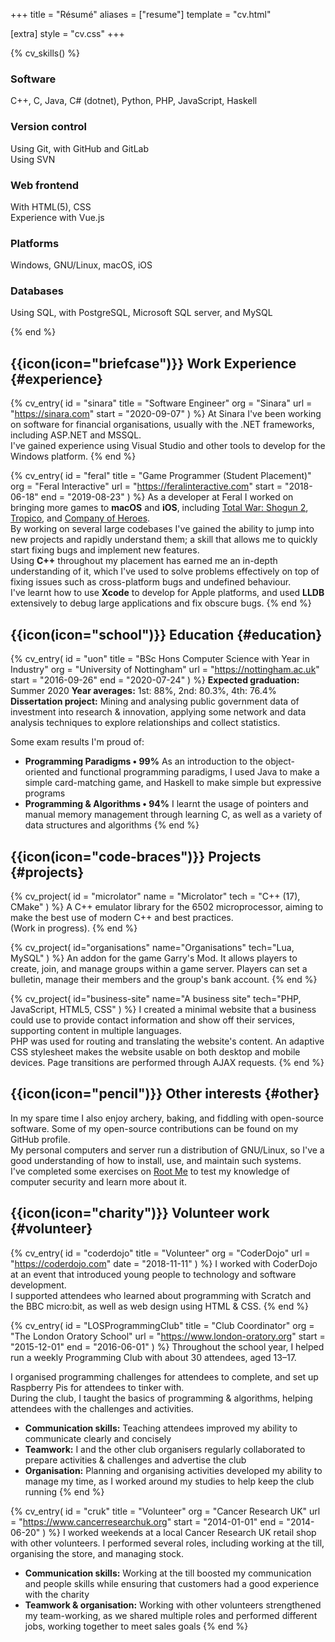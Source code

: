 +++
title = "Résumé"
aliases = ["resume"]
template = "cv.html"

[extra]
style = "cv.css"
+++

{% cv_skills() %}

### Software
C++, C, Java, C# (dotnet), Python, PHP, JavaScript, Haskell

### Version control
Using Git, with GitHub and GitLab  
Using SVN

### Web frontend
With HTML(5), CSS  
Experience with Vue.js

### Platforms
Windows, GNU/Linux, macOS, iOS

### Databases
Using SQL, with PostgreSQL, Microsoft SQL server, and MySQL

{% end %}

## {{icon(icon="briefcase")}} Work Experience {#experience}

{% cv_entry(
	id    = "sinara"
	title = "Software Engineer"
	org   = "Sinara"
	url   = "https://sinara.com"
	start = "2020-09-07"
) %}
At Sinara I've been working on software for financial organisations, usually
with the .NET frameworks, including ASP.NET and MSSQL.  
I've gained experience using Visual Studio and other tools to develop for the
Windows platform.
{% end %}

{% cv_entry(
	id    = "feral"
	title = "Game Programmer (Student Placement)"
	org   = "Feral Interactive"
	url   = "https://feralinteractive.com"
	start = "2018-06-18"
	end   = "2019-08-23"
) %}
As a developer at Feral I worked on bringing more games to __macOS__ and
__iOS__, including [Total War: Shogun 2](https://www.feralinteractive.com/en/games/shogun2tw), [Tropico](https://www.feralinteractive.com/en/mobile-games/tropico), and [Company of Heroes](https://www.feralinteractive.com/en/ios-games/companyofheroes).  
By working on several large codebases I've gained the ability to jump into new
projects and rapidly understand them; a skill that allows me to quickly start
fixing bugs and implement new features.  
Using __C++__ throughout my placement has earned me an in-depth understanding of
it, which I've used to solve problems effectively on top of fixing issues such
as cross-platform bugs and undefined behaviour.  
I've learnt how to use __Xcode__ to develop for Apple platforms, and used
__LLDB__ extensively to debug large applications and fix obscure bugs.
{% end %}

## {{icon(icon="school")}} Education {#education}

{% cv_entry(
	id    = "uon"
	title = "BSc Hons Computer Science with Year in Industry"
	org   = "University of Nottingham"
	url   = "https://nottingham.ac.uk"
	start = "2016-09-26"
	end   = "2020-07-24"
) %}
__Expected graduation:__ Summer 2020
__Year averages:__ 1st: 88%, 2nd: 80.3%, 4th: 76.4%  
__Dissertation project:__ Mining and analysing public government data of
investment into research & innovation, applying some network and data analysis
techniques to explore relationships and collect statistics.

Some exam results I'm proud of:
- __Programming Paradigms • 99%__ As an introduction to the object-oriented and
  functional programming paradigms, I used Java to make a simple card-matching
  game, and Haskell to make simple but expressive programs
- __Programming & Algorithms • 94%__ I learnt the usage of pointers and manual
  memory management through learning C, as well as a variety of data structures
  and algorithms
{% end %}

## {{icon(icon="code-braces")}} Projects {#projects}

{% cv_project(
	id    = "microlator"
	name  = "Microlator"
	tech  = "C++ (17), CMake"
) %}
A C++ emulator library for the 6502 microprocessor, aiming to make the best use
of modern C++ and best practices.  
(Work in progress).
{% end %}

{% cv_project(
	id="organisations"
	name="Organisations"
	tech="Lua, MySQL"
) %}
An addon for the game Garry's Mod. It allows players to create, join, and manage
groups within a game server. Players can set a bulletin, manage their members
and the group's bank account.
{% end %}

{% cv_project(
	id="business-site"
	name="A business site"
	tech="PHP, JavaScript, HTML5, CSS"
) %}
I created a minimal website that a business could use to provide contact
information and show off their services, supporting content in multiple
languages.  
PHP was used for routing and translating the website's content.
An adaptive CSS stylesheet makes the website usable on both desktop and mobile
devices.
Page transitions are performed through AJAX requests.
{% end %}

## {{icon(icon="pencil")}} Other interests {#other}

In my spare time I also enjoy archery, baking, and fiddling with open-source
software. Some of my open-source contributions can be found on my GitHub
profile.  
My personal computers and server run a distribution of GNU/Linux, so I've a good
understanding of how to install, use, and maintain such systems.  
I've completed some exercises on [Root Me](https://www.root-me.org/williamvds?lang=en) to test my knowledge of computer security and learn more about it.

## {{icon(icon="charity")}} Volunteer work {#volunteer}

{% cv_entry(
	id    = "coderdojo"
	title = "Volunteer"
	org   = "CoderDojo"
	url   = "https://coderdojo.com"
	date  = "2018-11-11"
) %}
I worked with CoderDojo at an event that introduced young people to technology
and software development.  
I supported attendees who learned about programming with Scratch and the BBC
micro:bit, as well as web design using HTML & CSS.
{% end %}

{% cv_entry(
	id    = "LOSProgrammingClub"
	title = "Club Coordinator"
	org   = "The London Oratory School"
	url   = "https://www.london-oratory.org"
	start = "2015-12-01"
	end   = "2016-06-01"
) %}
Throughout the school year, I helped run a weekly Programming Club with about 30
attendees, aged 13–17.

I organised programming challenges for attendees to complete, and set up
Raspberry Pis for attendees to tinker with.  
During the club, I taught the basics of programming & algorithms, helping
attendees with the challenges and activities.

- __Communication skills:__ Teaching attendees improved my ability to
  communicate clearly and concisely
- __Teamwork:__ I and the other club organisers regularly collaborated to
  prepare activities & challenges and advertise the club
- __Organisation:__ Planning and organising activities developed my ability to
  manage my time, as I worked around my studies to help keep the club running
{% end %}

{% cv_entry(
	id    = "cruk"
	title = "Volunteer"
	org   = "Cancer Research UK"
	url   = "https://www.cancerresearchuk.org"
	start = "2014-01-01"
	end   = "2014-06-20"
) %}
I worked weekends at a local Cancer Research UK retail shop with other
volunteers.  I performed several roles, including working at the till,
organising the store, and managing stock.

- __Communication skills:__ Working at the till boosted my communication and
  people skills while ensuring that customers had a good experience with the
  charity
- __Teamwork & organisation:__ Working with other volunteers strengthened my
  team-working, as we shared multiple roles and performed different jobs,
  working together to meet sales goals
{% end %}
